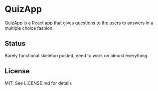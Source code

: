 # QuizApp

QuizApp is a React app that gives questions to the users to answers in a multiple choice fashion. 

## Status
Barely functional skeleton posted, need to work on almost everything.

## License
MIT, See LICENSE.md for details
